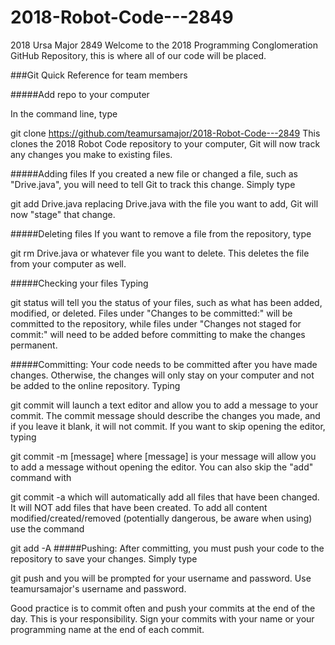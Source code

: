 # 2018-Robot-Code---2849
2018 Ursa Major 2849 Welcome to the 2018 Programming Conglomeration GitHub Repository, this is where all of our code will be placed.

###Git Quick Reference for team members

#####Add repo to your computer

In the command line, type

git clone https://github.com/teamursamajor/2018-Robot-Code---2849
This clones the 2018 Robot Code repository to your computer, Git will now track any changes you make to existing files.

#####Adding files If you created a new file or changed a file, such as "Drive.java", you will need to tell Git to track this change. Simply type

git add Drive.java
replacing Drive.java with the file you want to add, Git will now "stage" that change.

#####Deleting files If you want to remove a file from the repository, type

git rm Drive.java
or whatever file you want to delete. This deletes the file from your computer as well.

#####Checking your files Typing

git status
will tell you the status of your files, such as what has been added, modified, or deleted. Files under "Changes to be committed:" will be committed to the repository, while files under "Changes not staged for commit:" will need to be added before committing to make the changes permanent.

#####Committing: Your code needs to be committed after you have made changes. Otherwise, the changes will only stay on your computer and not be added to the online repository. Typing

git commit
will launch a text editor and allow you to add a message to your commit. The commit message should describe the changes you made, and if you leave it blank, it will not commit. If you want to skip opening the editor, typing

git commit -m [message]
where [message] is your message will allow you to add a message without opening the editor. You can also skip the "add" command with

git commit -a
which will automatically add all files that have been changed. It will NOT add files that have been created. To add all content modified/created/removed (potentially dangerous, be aware when using) use the command

git add -A
#####Pushing: After committing, you must push your code to the repository to save your changes. Simply type

git push
and you will be prompted for your username and password. Use teamursamajor's username and password.

Good practice is to commit often and push your commits at the end of the day. This is your responsibility. Sign your commits with your name or your programming name at the end of each commit.
